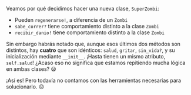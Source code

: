 Veamos por qué decidimos hacer una nueva clase, `SuperZombi`:

* Pueden `regenerarse!`, a diferencia de un `Zombi`
* `sabe_correr?` tiene comportamiento distinto a la clase `Zombi`
* `recibir_danio!` tiene comportamiento distinto a la clase `Zombi`

Sin embargo habrás notado que, aunque esos últimos dos métodos son distintos, hay **cuatro** que son idénticos: `salud`, `gritar`, `sin_vida?`, y su inicialización mediante `__init__`. ¡Hasta tienen un mismo atributo, `self.salud`! ¿Acaso eso no significa que estamos repitiendo mucha lógica en ambas clases? :frowning:

¡Así es! Pero todavía no contamos con las herramientas necesarias para solucionarlo. :pensive:
